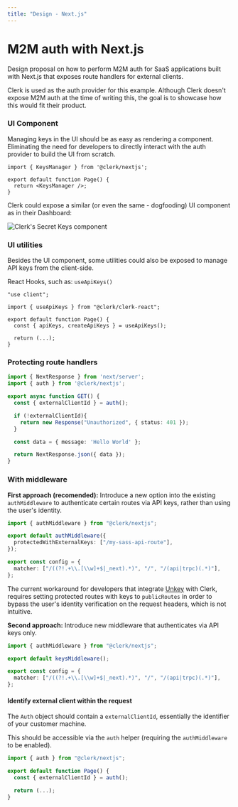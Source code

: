 ```yaml
---
title: "Design - Next.js"
---
```


# M2M auth with Next.js

Design proposal on how to perform M2M auth for SaaS applications built with Next.js that exposes route handlers for external clients.

Clerk is used as the auth provider for this example. Although Clerk doesn't expose M2M auth at the time of writing this, the goal is to showcase how this would fit their product.

### UI Component

Managing keys in the UI should be as easy as rendering a component. Eliminating the need for developers to directly interact with the auth provider to build the UI from scratch.

```tsx
import { KeysManager } from '@clerk/nextjs';

export default function Page() {
  return <KeysManager />;
}
```

Clerk could expose a similar (or even the same - dogfooding) UI component as in their Dashboard:

![Clerk's Secret Keys component](https://i.ibb.co/rt3gyk2/Clean-Shot-2024-04-08-at-12-14-43.png)

### UI utilities

Besides the UI component, some utilities could also be exposed to manage API keys from the client-side.

React Hooks, such as: `useApiKeys()`

```tsx
"use client";

import { useApiKeys } from "@clerk/clerk-react";

export default function Page() {
  const { apiKeys, createApiKeys } = useApiKeys();

  return (...);
}
```

### Protecting route handlers

```ts
import { NextResponse } from 'next/server';
import { auth } from '@clerk/nextjs';

export async function GET() {
  const { externalClientId } = auth();

  if (!externalClientId){
    return new Response("Unauthorized", { status: 401 });
  }

  const data = { message: 'Hello World' };

  return NextResponse.json({ data });
}
```

### With middleware

**First approach (recomended):** Introduce a new option into the existing `authMiddleware` to authenticate certain routes via API keys, rather than using the user's identity.

```ts
import { authMiddleware } from "@clerk/nextjs";

export default authMiddleware({
  protectedWithExternalKeys: ["/my-sass-api-route"],
});

export const config = {
  matcher: ["/((?!.+\\.[\\w]+$|_next).*)", "/", "/(api|trpc)(.*)"],
};
```

The current workaround for developers that integrate [Unkey](https://unkey.dev) with Clerk, requires setting protected routes with keys to `publicRoutes` in order to bypass the user's identity verification on the request headers, which is not intuitive.

**Second approach:** Introduce new middleware that authenticates via API keys only.

```ts
import { authMiddleware } from "@clerk/nextjs";

export default keysMiddleware();

export const config = {
  matcher: ["/((?!.+\\.[\\w]+$|_next).*)", "/", "/(api|trpc)(.*)"],
};
```

#### Identify external client within the request

The `Auth` object should contain a `externalClientId`, essentially the identifier of your customer machine.

This should be accessible via the `auth` helper (requiring the `authMiddleware` to be enabled).

```ts
import { auth } from "@clerk/nextjs";

export default function Page() {
  const { externalClientId } = auth();

  return (...);
}
```
